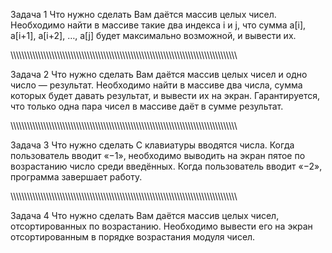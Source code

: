 Задача 1
Что нужно сделать
Вам даётся массив целых чисел. Необходимо найти в массиве такие два индекса i и j, что сумма a[i], a[i+1], a[i+2], …, a[j] будет максимально возможной, и вывести их.

\\\\\\\\\\\\\\\\\\\\\\\\\\\\\\\\\\\\\\\\\\\\\\\\\\\\\\\\\\\\\\\\\\\\\\\\\\\\\\\\\\\\\\\\\\\\\\\\\\\\\\\\\\\\\\\\\\\\\\\\\\\\\\\\\\\\\\\\\\\\\\\\\\\\\\\\\\\\\\\\\\\\\

Задача 2
Что нужно сделать
Вам даётся массив целых чисел и одно число — результат. Необходимо найти в массиве два числа, сумма которых будет давать результат, и вывести их на экран. Гарантируется, что только одна пара чисел в массиве даёт в сумме результат.

\\\\\\\\\\\\\\\\\\\\\\\\\\\\\\\\\\\\\\\\\\\\\\\\\\\\\\\\\\\\\\\\\\\\\\\\\\\\\\\\\\\\\\\\\\\\\\\\\\\\\\\\\\\\\\\\\\\\\\\\\\\\\\\\\\\\\\\\\\\\\\\\\\\\\\\\\\\\\\\\\\\\\

Задача 3
Что нужно сделать
С клавиатуры вводятся числа. Когда пользователь вводит «−1», необходимо выводить на экран пятое по возрастанию число среди введённых. Когда пользователь вводит «−2», программа завершает работу.

\\\\\\\\\\\\\\\\\\\\\\\\\\\\\\\\\\\\\\\\\\\\\\\\\\\\\\\\\\\\\\\\\\\\\\\\\\\\\\\\\\\\\\\\\\\\\\\\\\\\\\\\\\\\\\\\\\\\\\\\\\\\\\\\\\\\\\\\\\\\\\\\\\\\\\\\\\\\\\\\\\\\\

Задача 4
Что нужно сделать
Вам даётся массив целых чисел, отсортированных по возрастанию. Необходимо вывести его на экран отсортированным в порядке возрастания модуля чисел.
